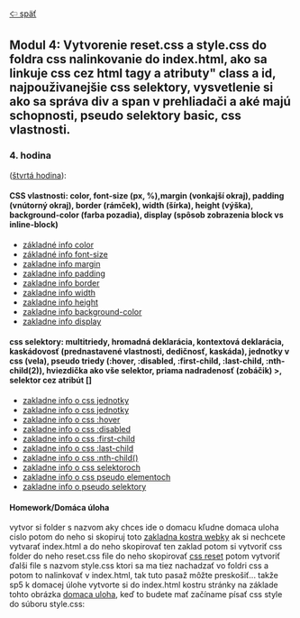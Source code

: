 [&#129188; späť](../README.md)</br>

## Modul 4: Vytvorenie reset.css a style.css do foldra css nalinkovanie do index.html, ako sa linkuje css cez html tagy a atributy" class a id, najpouživanejšie css selektory, vysvetlenie si ako sa správa div a span v prehliadači a aké majú schopnosti, pseudo selektory basic, css vlastnosti.

### 4. hodina
([štvrtá hodina](lesson)):</br>

#### CSS vlastnosti: color, font-size (px, %),margin (vonkajší okraj), padding (vnútorný okraj), border (rámček), width (šírka), height (výška), background-color (farba pozadia), display (spôsob zobrazenia block vs inline-block)</br>
- [základné info color](https://www.w3schools.com/cssref/css_colors.asp)</br>
- [základné info font-size](https://www.w3schools.com/cssref/pr_font_font-size.asp)</br>
- [zakladne info margin](https://www.w3schools.com/css/css_margin.asp)</br>
- [zakladne info padding](https://www.w3schools.com/css/css_padding.asp)</br>
- [zakladne info border](https://www.w3schools.com/css/css_border.asp)</br>
- [zakladne info width](https://www.w3schools.com/cssref/pr_dim_width.asp)</br>
- [zakladne info height](https://www.w3schools.com/cssref/pr_dim_height.asp)</br>
- [zakladne info background-color](https://www.w3schools.com/cssref/pr_background-color.asp)</br>
- [zakladne info display](https://www.w3schools.com/css/css_display_visibility.asp)</br>

#### css selektory: multitriedy, hromadná deklarácia, kontextová deklarácia, kaskádovosť (prednastavené vlastnosti, dedičnosť, kaskáda), jednotky v css (vela), pseudo triedy (:hover, :disabled, :first-child, :last-child, :nth-child(2)), hviezdička ako vše selektor, priama nadradenosť (zobáčik) >, selektor cez atribút []</br>

- [zakladne info o css jednotky](https://www.tvorba-webu.cz/css/jednotky.php)</br>
- [zakladne info o css jednotky](https://www.jakpsatweb.cz/css/css-jednotky.html)</br>
- [zakladne info o css :hover](https://www.w3schools.com/cssref/sel_hover.asp)</br>
- [zakladne info o css :disabled ](https://www.w3schools.com/cssref/sel_disabled.asp)</br>
- [zakladne info o css :first-child](https://www.w3schools.com/cssref/sel_firstchild.asp)</br>
- [zakladne info o css :last-child](https://www.w3schools.com/cssref/sel_last-child.asp)</br>
- [zakladne info o css :nth-child()](https://www.w3schools.com/cssref/sel_nth-child.asp)</br>
- [zakladne info o css selektoroch](https://www.w3schools.com/cssref/css_selectors.asp)</br>
- [zakladne info o css pseudo elementoch ](https://www.w3schools.com/css/css_pseudo_elements.asp)</br>
- [zakladne info o pseudo selektory](https://css-tricks.com/almanac/)</br>


#### Homework/Domáca úloha</br>
vytvor si folder s nazvom aky chces ide o domacu kľudne domaca uloha cislo potom do neho si skopiruj toto [zakladna kostra webky](../default.rar) ak si nechcete vytvarať index.html a do neho skopirovať ten zaklad potom si vytvoriť css folder do neho reset.css file do neho skopirovať [css reset](https://meyerweb.com/eric/tools/css/reset/) potom vytvoriť ďalši file s nazvom style.css ktori sa ma tiez nachadzať vo foldri css a potom to nalinkovať v index.html, tak tuto pasaž môžte preskošiť... takže sp5 k domacej úlohe vytvorte si do index.html kostru stránky na základe tohto obrázka [domaca uloha](homework/homework.png), keď to budete mať začíname písať css style do súboru style.css:

<!-- - selektnite si h1 tag a pridajte mu farbu pozadia červenu</br>
- selektnite si h1 a div tag naraz cez ciarku a pridajte im hrubku pisma bold</br>
- selektnite vsetky p html tagy ktore su obalene div html tagom a dajte im ramcek 1px solid zelena</br>
- seleknite prvý p html tag, ktorí nasleduje hned po div html tagom a pridajte mu ramcek 1px solid pink</br>
- pridajte si niekde v index.html class atribut s nazvom intro potom si v style.css selektnite tuto classu a pridajte selektnutemu elementu farbu pozadia žltá</br>
- chodte do index.html a pridajte trom p html tagom class atribut s nazvom hometown potom chodte do style.css a seleknite všetky p html tagy ktore maju v class atribut hometown a pridajte im farbu pozadia žlta</br>
- chodte do index.html a pridajte trom p html tagom class atribut s nazvom center potom chodte do style.css a seleknite všetky p html tagy ktore maju v class atribut center a pridajte im text-align: center; farbu textu cervena</br>
- chodte do index.html a pridajte trom p html tagom class atribut s nazvom large potom chodte do style.css a seleknite všetky p html tagy ktore maju v class atribut large a pridajte font-size: 30px;</br>
- vytvorte si a html tag s linkov a textom pridajte mu atribut class s nazvom link a v style.css si selektnite tu linku cez atribut class s nazvom link a pridajte mu style display: inline-block; a text-decoration: none; potom si znova seleknite link a pridajte mu pseudo selektor cez dvojbotky a hover style farba pozadia cervena a text-decoration: underline;</br>

Nezabudnite si písať poznámky čo ste nepochopili</br>
[tu je riešenie, ktoré si pozrite až keď budete mať dokončenú domácu úlohu.](homework/solution)<br> -->
